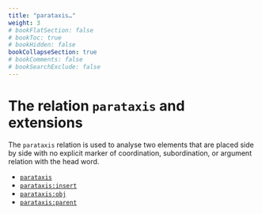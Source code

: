 ```yaml
---
title: "parataxis…"
weight: 3
# bookFlatSection: false
# bookToc: true
# bookHidden: false
bookCollapseSection: true
# bookComments: false
# bookSearchExclude: false
---
```


# The relation `parataxis` and extensions

The `parataxis` relation is used to analyse two elements that are placed side by side with no explicit marker of coordination, subordination, or argument relation with the head word.

 - [`parataxis`](./parataxis)
 - [`parataxis:insert`](./parataxis_insert)
 - [`parataxis:obj`](./parataxis_obj)
 - [`parataxis:parent`](./parataxis_parenth)

